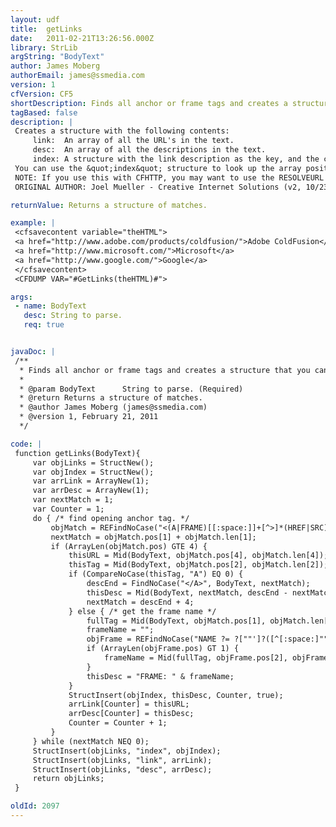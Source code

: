 ```yaml
---
layout: udf
title:  getLinks
date:   2011-02-21T13:26:56.000Z
library: StrLib
argString: "BodyText"
author: James Moberg
authorEmail: james@ssmedia.com
version: 1
cfVersion: CF5
shortDescription: Finds all anchor or frame tags and creates a structure that you can use to look up a URL by name.
tagBased: false
description: |
 Creates a structure with the following contents:
     link:  An array of all the URL's in the text.
     desc:  An array of all the descriptions in the text.
     index: A structure with the link description as the key, and the corresponding array position as the value.
 You can use the &quot;index&quot; structure to look up the array position of a particular URL.  For example, if you know the text contains a link titled &quot;Next&quot;, you can look up &quot;Next&quot; in the index structure with StructFind(), and use the resulting number to get the corresponding URL from the link array.
 NOTE: If you use this with CFHTTP, you may want to use the RESOLVEURL option.
 ORIGINAL AUTHOR: Joel Mueller - Creative Internet Solutions (v2, 10/23/1998)

returnValue: Returns a structure of matches.

example: |
 <cfsavecontent variable="theHTML">
 <a href="http://www.adobe.com/products/coldfusion/">Adobe ColdFusion</a>
 <a href="http://www.microsoft.com/">Microsoft</a>
 <a href="http://www.google.com/">Google</a>
 </cfsavecontent>
 <CFDUMP VAR="#GetLinks(theHTML)#">

args:
 - name: BodyText
   desc: String to parse.
   req: true


javaDoc: |
 /**
  * Finds all anchor or frame tags and creates a structure that you can use to look up a URL by name.
  * 
  * @param BodyText      String to parse. (Required)
  * @return Returns a structure of matches. 
  * @author James Moberg (james@ssmedia.com) 
  * @version 1, February 21, 2011 
  */

code: |
 function getLinks(BodyText){
     var objLinks = StructNew();
     var objIndex = StructNew();
     var arrLink = ArrayNew(1);
     var arrDesc = ArrayNew(1);
     var nextMatch = 1;
     var Counter = 1;
     do { /* find opening anchor tag. */
         objMatch = REFindNoCase("<(A|FRAME)[[:space:]]+[^>]*(HREF|SRC) ?= ?[""']?([^[:space:]""'>]+)(>|(([""']|[[:space:]])[^>]*>))", BodyText, nextMatch, true);
         nextMatch = objMatch.pos[1] + objMatch.len[1];
         if (ArrayLen(objMatch.pos) GTE 4) {
             thisURL = Mid(BodyText, objMatch.pos[4], objMatch.len[4]);
             thisTag = Mid(BodyText, objMatch.pos[2], objMatch.len[2]);
             if (CompareNoCase(thisTag, "A") EQ 0) {
                 descEnd = FindNoCase("</A>", BodyText, nextMatch);
                 thisDesc = Mid(BodyText, nextMatch, descEnd - nextMatch);
                 nextMatch = descEnd + 4;
             } else { /* get the frame name */
                 fullTag = Mid(BodyText, objMatch.pos[1], objMatch.len[1]);
                 frameName = "";
                 objFrame = REFindNoCase("NAME ?= ?[""']?([^[:space:]""'>]+)(>|(([""']|[[:space:]])[^>]*>))", fullTag, 1, true);
                 if (ArrayLen(objFrame.pos) GT 1) {
                     frameName = Mid(fullTag, objFrame.pos[2], objFrame.len[2]);
                 }
                 thisDesc = "FRAME: " & frameName;
             }
             StructInsert(objIndex, thisDesc, Counter, true);
             arrLink[Counter] = thisURL;
             arrDesc[Counter] = thisDesc;
             Counter = Counter + 1;
         }
     } while (nextMatch NEQ 0);
     StructInsert(objLinks, "index", objIndex);
     StructInsert(objLinks, "link", arrLink);
     StructInsert(objLinks, "desc", arrDesc);
     return objLinks;
 }

oldId: 2097
---
```


